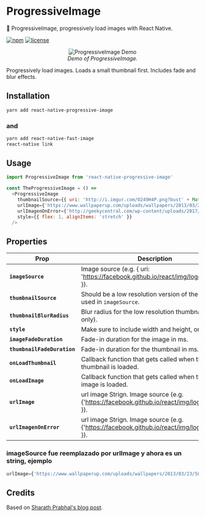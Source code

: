 # ProgressiveImage

🌁 ProgressiveImage, progressively load images with React Native.

[![npm](https://img.shields.io/npm/v/react-native-progressive-image.svg?style=flat-square)](https://www.npmjs.com/package/react-native-progressive-image)
[![license](https://img.shields.io/github/license/DylanVann/react-native-progressive-image.svg?style=flat-square)](https://github.com/DylanVann/react-native-progressive-image/blob/master/LICENSE)

<p align="center" >
  <img src="http://i.imgur.com/Ww5qqKz.gif" title="ProgressiveImage Demo">
  <br>
  <em>Demo of ProgressiveImage.</em>
</p>

Progressively load images. Loads a small thumbnail first. Includes fade and blur effects.

## Installation

```bash
yarn add react-native-progressive-image
```
### and
```bash
yarn add react-native-fast-image
react-native link
```


## Usage

```javascript
import ProgressiveImage from 'react-native-progressive-image'

const TheProgressiveImage = () =>
  <ProgressiveImage
    thumbnailSource={{ uri: 'http://i.imgur.com/O249H4P.png?bust' + Math.random() }}
    urlImage={'https://www.wallpaperup.com/uploads/wallpapers/2013/03/23/58680/bb4dead81d6348db89062e77ea0c287e.jpg'}
    urlImagenOnError={'http://geekycentral.com/wp-content/uploads/2017/09/react-native.png'}
    style={{ flex: 1, alignItems: 'stretch' }}
  />
```

## Properties

| Prop | Description | Default |
|---|---|---|
| **`imageSource`** |  Image source (e.g. { uri: 'https://facebook.github.io/react/img/logo_og.png' }). | None |
| **`thumbnailSource`** | Should be a low resolution version of the image used in `imageSource`. | None |
| **`thumbnailBlurRadius`** | Blur radius for the low resolution thumbnail (iOS only). | `5` |
| **`style`** | Make sure to include width and height, or use flex. | None |
| **`imageFadeDuration`** | Fade-in duration for the image in ms. | `250` |
| **`thumbnailFadeDuration`** | Fade-in duration for the thumbnail in ms. | `250` |
| **`onLoadThumbnail`** | Callback function that gets called when the thumbnail is loaded. | `noop` |
| **`onLoadImage`** | Callback function that gets called when the main image is loaded. | `noop` |
| **`urlImage`** | url image Strign. Image source (e.g. {'https://facebook.github.io/react/img/logo_og.png' }).| None |
| **`urlImagenOnError`** | url image Strign. Image source (e.g. {'https://facebook.github.io/react/img/logo_og.png' }).| None |

### imageSource fue reemplazado por urlImage y ahora es un string, ejemplo 
```javascript
urlImage={'https://www.wallpaperup.com/uploads/wallpapers/2013/03/23/58680/bb4dead81d6348db89062e77ea0c287e.jpg'}
```

## Credits

Based on [Sharath Prabhal's blog post](https://medium.com/the-react-native-log/progressive-image-loading-in-react-native-ecc88e724343#.e5pm41efa).
